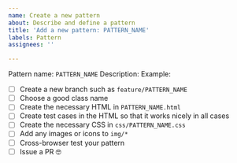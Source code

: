 ```yaml
---
name: Create a new pattern
about: Describe and define a pattern
title: 'Add a new pattern: PATTERN_NAME'
labels: Pattern
assignees: ''

---
```


Pattern name: `PATTERN_NAME`
Description: 
Example: 

- [ ] Create a new branch such as `feature/PATTERN_NAME`
- [ ] Choose a good class name
- [ ] Create the necessary HTML in `PATTERN_NAME.html`
- [ ] Create test cases in the HTML so that it works nicely in all cases
- [ ] Create the necessary CSS in `css/PATTERN_NAME.css`
- [ ] Add any images or icons to `img/*`
- [ ] Cross-browser test your pattern
- [ ] Issue a PR 🤓

